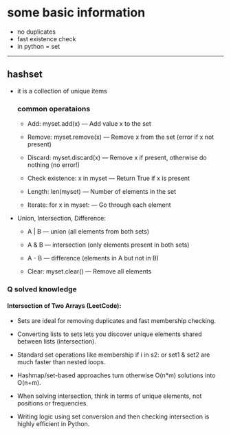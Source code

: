 # some basic information
  
  - no duplicates
  - fast existence check
  - in python = set

___
## hashset 
  - it is a collection of unique items
  
    ### common operataions
      - Add: myset.add(x) — Add value x to the set

      - Remove: myset.remove(x) — Remove x from the set (error if x not present)

      - Discard: myset.discard(x) — Remove x if present, otherwise do nothing (no error!)

      - Check existence: x in myset — Return True if x is present

      - Length: len(myset) — Number of elements in the set

      - Iterate: for x in myset: — Go through each element

  - Union, Intersection, Difference:

    - A | B — union (all elements from both sets)

    - A & B — intersection (only elements present in both sets)

    - A - B — difference (elements in A but not in B)

    - Clear: myset.clear() — Remove all elements
### Q solved knowledge

#### Intersection of Two Arrays (LeetCode):
  - Sets are ideal for removing duplicates and fast membership checking.

  - Converting lists to sets lets you discover unique elements shared between lists (intersection).

  - Standard set operations like membership if i in s2: or set1 & set2 are much faster than nested loops.

  - Hashmap/set-based approaches turn otherwise O(n*m) solutions into O(n+m).

  - When solving intersection, think in terms of unique elements, not positions or frequencies.

  - Writing logic using set conversion and then checking intersection is highly efficient in Python.
